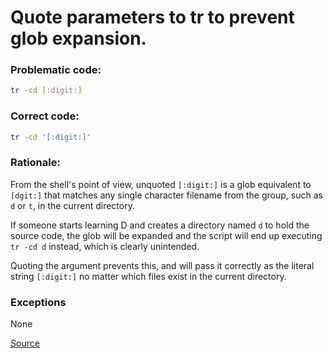 # Quote parameters to tr to prevent glob expansion.

### Problematic code:

```sh
tr -cd [:digit:]
```

### Correct code:

```sh
tr -cd '[:digit:]'
```

### Rationale:

From the shell's point of view, unquoted `[:digit:]` is a glob equivalent to `[dgit:]` that matches any single character filename from the group, such as `d` or `t`, in the current directory. 

If someone starts learning D and creates a directory named `d` to hold the source code, the glob will be expanded and the script will end up executing `tr -cd d` instead, which is clearly unintended.

Quoting the argument prevents this, and will pass it correctly as the literal string `[:digit:]` no matter which files exist in the current directory.

### Exceptions

None

[Source](https://github.com/koalaman/shellcheck/wiki/SC2060)

